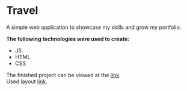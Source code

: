 # Travel 
<p>A simple web application to showcase my skills and grow my portfolio.</p>

**The following technologies were used to create:**
* JS
* HTML
* CSS

The finished project can be viewed at the [ link](https://flowr1x.github.io/createx-web-app/).<br>
Used layout [link](https://www.figma.com/file/QXE4qk5jit8qRNFb7xSKww/Travel-%26-Tour-Booking-Website-(Community)?type=design&node-id=0%3A1&mode=design&t=H3kZu4ThofUGQiJi-1).
